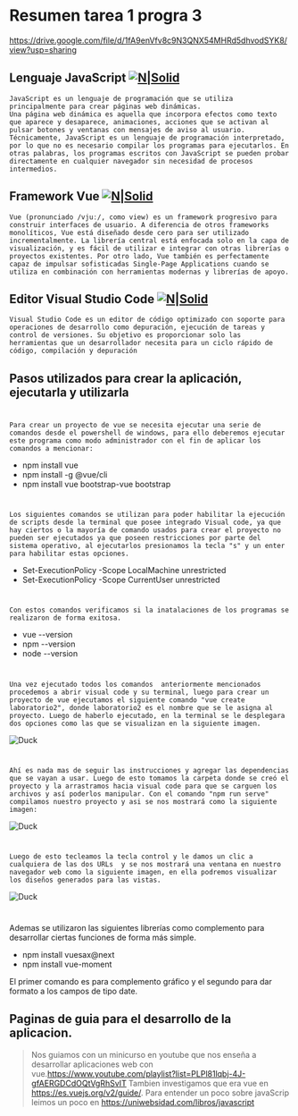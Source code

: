 # Resumen tarea 1 progra 3
https://drive.google.com/file/d/1fA9enVfv8c9N3QNX54MHRd5dhvodSYK8/view?usp=sharing
## Lenguaje JavaScript [![N|Solid](http://drive.google.com/uc?export=view&id=1lDVNN84IUWBBXbpctFzX3pwfJlmaVu-d)]( https://uniwebsidad.com/libros/javascript)
    JavaScript es un lenguaje de programación que se utiliza principalmente para crear páginas web dinámicas.
	Una página web dinámica es aquella que incorpora efectos como texto que aparece y desaparece, animaciones, acciones que se activan al pulsar botones y ventanas con mensajes de aviso al usuario.
	Técnicamente, JavaScript es un lenguaje de programación interpretado, por lo que no es necesario compilar los programas para ejecutarlos. En otras palabras, los programas escritos con JavaScript se pueden probar directamente en cualquier navegador sin necesidad de procesos intermedios.
## Framework Vue [![N|Solid](http://drive.google.com/uc?export=view&id=1D47xfy4Tz1gu6RRvAhybamg5ai2WzY_e)](https://es.vuejs.org/v2/guide/)
	Vue (pronunciado /vjuː/, como view) es un framework progresivo para construir interfaces de usuario. A diferencia de otros frameworks monolíticos, Vue está diseñado desde cero para ser utilizado incrementalmente. La librería central está enfocada solo en la capa de visualización, y es fácil de utilizar e integrar con otras librerías o proyectos existentes. Por otro lado, Vue también es perfectamente capaz de impulsar sofisticadas Single-Page Applications cuando se utiliza en combinación con herramientas modernas y librerías de apoyo.
## Editor Visual Studio Code [![N|Solid](http://drive.google.com/uc?export=view&id=1fA9enVfv8c9N3QNX54MHRd5dhvodSYK8)](https://code.visualstudio.com/?wt.mc_id=DX_841432)
    Visual Studio Code es un editor de código optimizado con soporte para operaciones de desarrollo como depuración, ejecución de tareas y control de versiones. Su objetivo es proporcionar solo las herramientas que un desarrollador necesita para un ciclo rápido de código, compilación y depuración
    
## Pasos utilizados para crear la aplicación, ejecutarla y utilizarla
#
    Para crear un proyecto de vue se necesita ejecutar una serie de comandos desde el powershell de windows, para ello deberemos ejecutar este programa como modo administrador con el fin de aplicar los comandos a mencionar:
- npm install vue
- npm install -g @vue/cli
- npm install vue bootstrap-vue bootstrap

#
    Los siguientes comandos se utilizan para poder habilitar la ejecución de scripts desde la terminal que posee integrado Visual code, ya que hay ciertos o la mayoría de comando usados para crear el proyecto no pueden ser ejecutados ya que poseen restricciones por parte del sistema operativo, al ejecutarlos presionamos la tecla "s" y un enter para habilitar estas opciones.
- Set-ExecutionPolicy -Scope LocalMachine unrestricted
- Set-ExecutionPolicy -Scope CurrentUser unrestricted

#
    Con estos comandos verificamos si la inatalaciones de los programas se realizaron de forma exitosa.
- vue --version
- npm --version
- node --version

#
    Una vez ejecutado todos los comandos  anteriormente mencionados procedemos a abrir visual code y su terminal, luego para crear un proyecto de vue ejecutamos el siguiente comando "vue create laboratorio2", donde laboratorio2 es el nombre que se le asigna al proyecto. Luego de haberlo ejecutado, en la terminal se le desplegara dos opciones como las que se visualizan en la siguiente imagen.
![Duck](http://drive.google.com/uc?export=view&id=1EEsOXnP2soofO6xQavlv4MZ8IQe4z_TT)
#
    Ahí es nada mas de seguir las instrucciones y agregar las dependencias que se vayan a usar. Luego de esto tomamos la carpeta donde se creó el proyecto y la arrastramos hacia visual code para que se carguen los archivos y así poderlos manipular. Con el comando "npm run serve" compilamos nuestro proyecto y asi se nos mostrará como la siguiente imagen:
![Duck](http://drive.google.com/uc?export=view&id=1zW-uwnfJwbtrkQMa4Ssi3ZOQJAv0ZKTs)
    
#
    Luego de esto tecleamos la tecla control y le damos un clic a cualquiera de las dos URLs  y se nos mostrará una ventana en nuestro navegador web como la siguiente imagen, en ella podremos visualizar los diseños generados para las vistas.
![Duck](http://drive.google.com/uc?export=view&id=1h5Y9kp9jKDPUX0j3_eyB9PE7TGzOLkwy)
#
Ademas se utilizaron las siguientes librerías como complemento para desarrollar ciertas funciones de forma más simple.
- npm install vuesax@next
- npm install vue-moment

El primer comando es para complemento gráfico y el segundo para dar formato a los campos de tipo date.

## Paginas de guia para el desarrollo de la aplicacion.
>Nos guiamos con un minicurso en youtube que nos enseña a desarrollar aplicaciones web con vue.https://www.youtube.com/playlist?list=PLPl81lqbj-4J-gfAERGDCdOQtVgRhSvIT
>Tambien investigamos que era vue en https://es.vuejs.org/v2/guide/.
>Para entender un poco sobre javaScrip leimos un poco en https://uniwebsidad.com/libros/javascript



